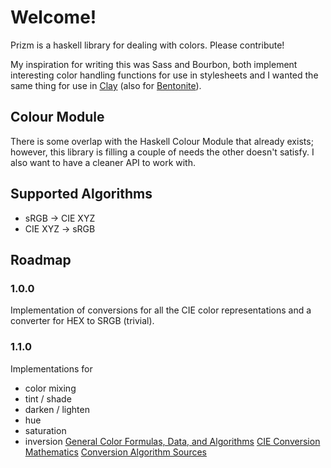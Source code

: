 Welcome!
=====

Prizm is a haskell library for dealing with colors. Please contribute!

My inspiration for writing this was Sass and Bourbon, both implement interesting color handling functions for
use in stylesheets and I wanted the same thing for use in [Clay](http://fvisser.nl/clay/) (also for
[Bentonite](https://github.com/ixmatus/bentonite)).

## Colour Module

There is some overlap with the Haskell Colour Module that already exists; however, this library is filling a couple of
needs the other doesn't satisfy. I also want to have a cleaner API to work with.

## Supported Algorithms

- sRGB -> CIE XYZ
- CIE XYZ -> sRGB

## Roadmap

### 1.0.0
Implementation of conversions for all the CIE color representations and a converter for HEX to SRGB (trivial).

### 1.1.0
Implementations for

- color mixing
- tint / shade
- darken / lighten
- hue
- saturation
- inversion
[General Color Formulas, Data, and Algorithms](http://www.brucelindbloom.com/index.html?Info.html)
[CIE Conversion Mathematics](http://rip94550.wordpress.com/2011/07/04/color-cielab-and-tristimulus-xyz/)
[Conversion Algorithm Sources](http://www.easyrgb.com/index.php?X=MATH&H=01)
